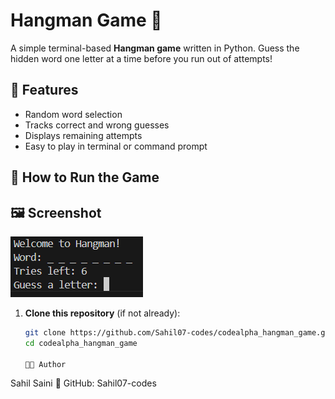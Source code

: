 # Hangman Game 🎯

A simple terminal-based **Hangman game** written in Python. Guess the hidden word one letter at a time before you run out of attempts!

## 📌 Features
- Random word selection
- Tracks correct and wrong guesses
- Displays remaining attempts
- Easy to play in terminal or command prompt


## 🚀 How to Run the Game
## 🖼️ Screenshot

![Hangman Game Preview](screenshot.png)

1. **Clone this repository** (if not already):
   ```bash
   git clone https://github.com/Sahil07-codes/codealpha_hangman_game.git
   cd codealpha_hangman_game
 
   🧑‍💻 Author
Sahil Saini
📍 GitHub: Sahil07-codes